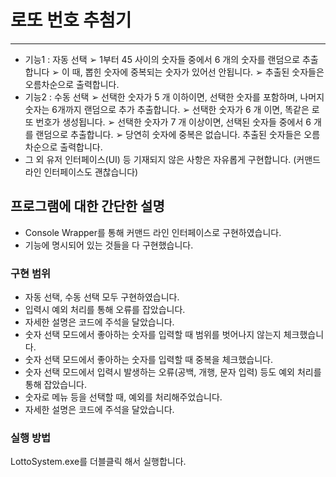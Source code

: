 # 로또 번호 추첨기

----------------

* 기능1 : 자동 선택
  ➢ 1부터 45 사이의 숫자들 중에서 6 개의 숫자를 랜덤으로 추출합니다
  ➢ 이 때, 뽑힌 숫자에 중복되는 숫자가 있어선 안됩니다.
  ➢ 추출된 숫자들은 오름차순으로 출력합니다.
* 기능2 : 수동 선택
  ➢ 선택한 숫자가 5 개 이하이면, 선택한 숫자를 포함하며, 나머지 숫자는 6개까지 랜덤으로 추가 추출합니다.
  ➢ 선택한 숫자가 6 개 이면, 똑같은 로또 번호가 생성됩니다.
  ➢ 선택한 숫자가 7 개 이상이면, 선택된 숫자들 중에서 6 개를 랜덤으로
  추출합니다.
  ➢ 당연히 숫자에 중복은 없습니다. 추출된 숫자들은 오름차순으로
  출력합니다.
* 그 외 유저 인터페이스(UI) 등 기재되지 않은 사항은 자유롭게 구현합니다. (커맨드 라인 인터페이스도 괜찮습니다)


## 프로그램에 대한 간단한 설명

* Console Wrapper를 통해 커맨드 라인 인터페이스로 구현하였습니다.
* 기능에 명시되어 있는 것들을 다 구현했습니다.


### 구현 범위
* 자동 선택, 수동 선택 모두 구현하였습니다.
* 입력시 예외 처리를 통해 오류를 잡았습니다.
* 자세한 설명은 코드에 주석을 달았습니다.
* 숫자 선택 모드에서 좋아하는 숫자를 입력할 때 범위를 벗어나지 않는지 체크했습니다.
* 숫자 선택 모드에서 좋아하는 숫자를 입력할 때 중복을 체크했습니다.
* 숫자 선택 모드에서 입력시 발생하는 오류(공백, 개행, 문자 입력) 등도 예외 처리를 통해 잡았습니다.
* 숫자로 메뉴 등을 선택할 때, 예외를 처리해주었습니다.
* 자세한 설명은 코드에 주석을 달았습니다.


### 실행 방법
  LottoSystem.exe를 더블클릭 해서 실행합니다.
